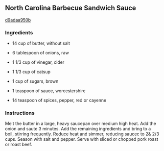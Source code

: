 ## North Carolina Barbecue Sandwich Sauce

[d9adaa950b](http://www.food.com/recipe/north-carolina-barbecue-sandwich-sauce-55791)

### Ingredients

 - 14 cup of butter, without salt

 - 6 tablespoon of onions, raw

 - 1 1/3 cup of vinegar, cider

 - 1 1/3 cup of catsup

 - 1 cup of sugars, brown

 - 1 teaspoon of sauce, worcestershire

 - 14 teaspoon of spices, pepper, red or cayenne

### Instructions

Melt the butter in a large, heavy saucepan over medium high heat. Add the onion and saute 3 minutes. Add the remaining ingredients and bring to a boil, stirring frequently. Reduce heat and simmer, reducing saucec to 2& 2/3 cups. Season with salt and pepper. Serve with sliced or chopped pork roast or roast beef.